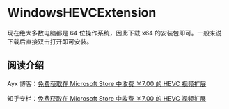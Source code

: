 # WindowsHEVCExtension
现在绝大多数电脑都是 64 位操作系统，因此下载 x64 的安装包即可。一般来说下载后直接双击打开即可安装。

## 阅读介绍

Ayx 博客：[免费获取在 Microsoft Store 中收费 ￥7.00 的 HEVC 视频扩展](https://imayx.top/get7yuanhevcvideoextensionforfree/)

知乎专栏：[免费获取在 Microsoft Store 中收费 ￥7.00 的 HEVC 视频扩展](https://zhuanlan.zhihu.com/p/492933007)
